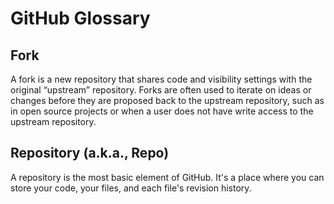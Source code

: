 # GitHub Glossary

## Fork
A fork is a new repository that shares code and visibility settings with the original “upstream” repository.  Forks are often used to iterate on ideas or changes before they are proposed back to the upstream repository, such as in open source projects or when a user does not have write access to the upstream repository.

## Repository (a.k.a., Repo)
A repository is the most basic element of GitHub. It's a place where you can store your code, your files, and each file's revision history.